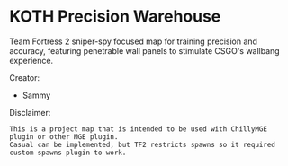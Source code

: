 # KOTH Precision Warehouse
Team Fortress 2 sniper-spy focused map for training precision and accuracy, featuring penetrable wall panels to stimulate CSGO's wallbang experience.

Creator:
- Sammy

Disclaimer:
```
This is a project map that is intended to be used with ChillyMGE plugin or other MGE plugin.
Casual can be implemented, but TF2 restricts spawns so it required custom spawns plugin to work.
```
